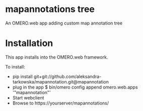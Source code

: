 # mapannotations tree
An OMERO.web app adding custom map annotation tree


# Installation

This app installs into the OMERO.web framework.

To install:
 - pip install git+git://github.com/aleksandra-tarkowska/mapannotation.git@mapannotation
 - plug in the app $ bin/omero config append omero.web.apps '"mapannotation"'
 - Start webclient
 - Browse to https://yourserver/mapannotations/
